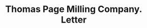---
doi: 10.7916/D8HH7X14
date_other: '1916'
date_other_textual: '1916'
form: correspondence
genre:
- Letters (correspondence)
name:
- Thomas Page Milling Company
object_in_context_url: https://biggert.cul.columbia.edu/items/view/ave_biggert_00303
subject_hierarchical_geographic:
- North Topeka, Kansas, United States
subject_name:
- Thomas Page Milling Company
title: Thomas Page Milling Company. Letter
sort_title: Thomas Page Milling Company. Letter
call_number: ave_biggert_00303
coordinates:
- 39.07222222222222,-95.66694444444445
pid: ave_biggert_00303
identifiers: ave_biggert_00303
thumbnail: https://derivativo-2.library.columbia.edu/iiif/2/ldpd:344245/full/!256,256/0/native.jpg
permalink: /biggert/ave_biggert_00303/
layout: iiif-image-page
---